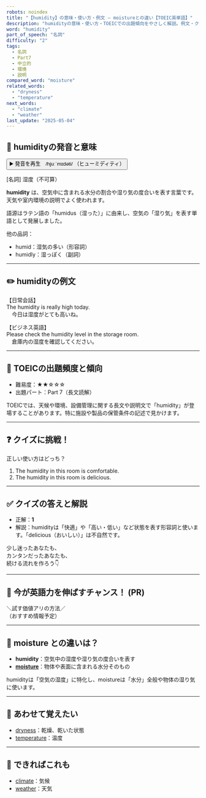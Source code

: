 ```yaml
---
robots: noindex
title: "【humidity】の意味・使い方・例文 ― moistureとの違い【TOEIC英単語】"
description: "humidityの意味・使い方・TOEICでの出題傾向をやさしく解説。例文・クイズ付きでmoistureとの違いもわかりやすく学べます。"
word: "humidity"
part_of_speech: "名詞"
difficulty: "2"
tags:
  - 名詞
  - Part7
  - 中立的
  - 環境
  - 説明
compared_word: "moisture"
related_words:
  - "dryness"
  - "temperature"
next_words:
  - "climate"
  - "weather"
last_update: "2025-05-04"
---
```


## 🔰 humidityの発音と意味

<button class="play-audio" onclick="playTTS('humidity')">
  <span class="play-audio-main">
    ▶️ 発音を再生　/hjuːˈmɪdəti/
  </span>
  <span class="play-audio-sub">
    （ヒューミディティ）
  </span>
</button>

[名詞] 湿度（不可算）

**humidity** は、空気中に含まれる水分の割合や湿り気の度合いを表す言葉です。天気や室内環境の説明でよく使われます。

語源はラテン語の「humidus（湿った）」に由来し、空気の「湿り気」を表す単語として発展しました。

他の品詞：  
- humid：湿気の多い（形容詞）
- humidly：湿っぽく（副詞）

---

## ✏️ humidityの例文

【日常会話】  
The humidity is really high today.  
　今日は湿度がとても高いね。

【ビジネス英語】  
Please check the humidity level in the storage room.  
　倉庫内の湿度を確認してください。

---

## 🎯 TOEICの出題頻度と傾向

- 難易度：★★☆☆☆
- 出題パート：Part 7（長文読解）

TOEICでは、天候や環境、設備管理に関する長文や説明文で「humidity」が登場することがあります。特に施設や製品の保管条件の記述で見かけます。

---

## ❓ クイズに挑戦！

正しい使い方はどっち？

1. The humidity in this room is comfortable.  
2. The humidity in this room is delicious.

---

## ✅ クイズの答えと解説

- 正解：**1**
- 解説：humidityは「快適」や「高い・低い」など状態を表す形容詞と使います。「delicious（おいしい）」は不自然です。

少し迷ったあなたも、  
カンタンだったあなたも、  
続ける流れを作ろう👇️

---

## 🚀 今が英語力を伸ばすチャンス！ (PR)

<div class="info-center">
＼試す価値アリの方法／<br>  
（おすすめ情報予定）
</div>

---

## 🤔  moisture との違いは？

- **humidity**：空気中の湿度や湿り気の度合いを表す
- **[moisture](/word/moisture)**：物体や表面に含まれる水分そのもの

humidityは「空気の湿度」に特化し、moistureは「水分」全般や物体の湿り気に使います。

---

## 🧩 あわせて覚えたい

- [dryness](/word/dryness)：乾燥、乾いた状態
- [temperature](/word/temperature)：温度

---

## 📖 できればこれも

- [climate](/word/climate)：気候
- [weather](/word/weather)：天気

<!-- cvid: aid26_bid19 -->
